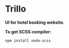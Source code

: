 # Trillo

**UI for hotel booking website.**

**To get SCSS compiler:**
```
npm install node-scss
``` 
